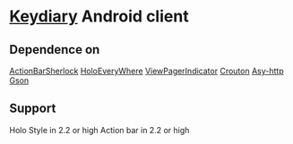 # [Keydiary](wwww.keydiary.net) Android client

## Dependence on
[ActionBarSherlock](https://github.com/JakeWharton/ActionBarSherlock)
[HoloEveryWhere](https://github.com/ChristopheVersieux/HoloEverywhere)
[ViewPagerIndicator](https://github.com/JakeWharton/Android-ViewPagerIndicator)
[Crouton](https://github.com/keyboardsurfer/Crouton)
[Asy-http](https://github.com/loopj/android-async-http)
[Gson](https://code.google.com/p/google-gson)

## Support
Holo Style in 2.2 or high
Action bar in 2.2 or high
